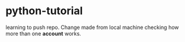# python-tutorial
learning to push repo.
Change made from local machine checking how more than one **account** works.
